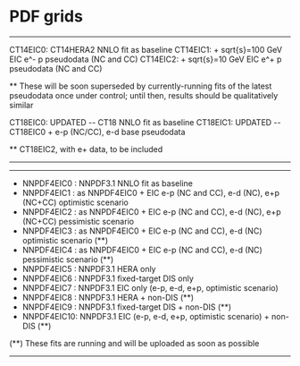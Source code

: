 # PDF grids


- - - - - - - - - - - - - - - - - - - - - - - - - - - - - - -
CT14EIC0: CT14HERA2 NNLO fit as baseline
CT14EIC1: + sqrt{s}=100 GeV EIC e^- p pseudodata (NC and CC)
CT14EIC2: + sqrt{s}=10  GeV EIC e^+ p pseudodata (NC and CC)

  ** These will be soon superseded by currently-running fits of
     the latest pseudodata once under control; until then, results
     should be qualitatively similar
     
CT18EIC0: UPDATED -- CT18 NNLO fit as baseline
CT18EIC1: UPDATED -- CT18EIC0 + e-p (NC/CC), e-d base pseudodata

  ** CT18EIC2, with e+ data, to be included
- - - - - - - - - - - - - - - - - - - - - - - - - - - - - - -

- - - - - - - - - - - - - - - - - - - - - - - - - - - - - - -
- NNPDF4EIC0 : NNPDF3.1 NNLO fit as baseline
- NNPDF4EIC1 : as NNPDF4EIC0 + EIC e-p (NC and CC), e-d (NC), e+p (NC+CC)
             optimistic scenario 
- NNPDF4EIC2 : as NNPDF4EIC0 + EIC e-p (NC and CC), e-d (NC), e+p (NC+CC)
             pessimistic scenario
- NNPDF4EIC3 : as NNPDF4EIC0 + EIC e-p (NC and CC), e-d (NC)
	     optimistic scenario (**)
- NNPDF4EIC4 : as NNPDF4EIC0 + EIC e-p (NC and CC), e-d (NC)
	     pessimistic scenario (**)
- NNPDF4EIC5 : NNPDF3.1 HERA only
- NNPDF4EIC6 : NNPDF3.1 fixed-target DIS only
- NNPDF4EIC7 : NNPDF3.1 EIC only (e-p, e-d, e+p, optimistic scenario)
- NNPDF4EIC8 : NNPDF3.1 HERA + non-DIS (**)
- NNPDF4EIC9 : NNPDF3.1 fixed-target DIS + non-DIS (**)
- NNPDF4EIC10: NNPDF3.1 EIC (e-p, e-d, e+p, optimistic scenario) + non-DIS (**)

(**) These fits are running and will be uploaded as soon as possible

- - - - - - - - - - - - - - - - - - - - - - - - - - - - - - - 

